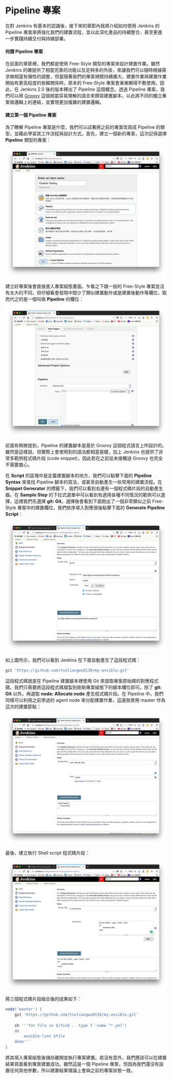 # Pipeline 專案

在對 Jenkins 有基本的認識後，接下來的章節內我將介紹如何使用 Jenkins 的 Pipeline 專案來將強化我們的建置流程，並以此深化產品的持續整合，甚至更進一步實踐持續交付與持續部署。

#### 何謂 Pipeline 專案

在前面的章節裡，我們都是使用 Free-Style 類型的專案來設計建置作業。雖然 Jenkins 的確提供了相當完善的功能以及足夠多的外掛，來讓我們可以隨時根據需求做相當有彈性的調整，但當隨著我們的專案規模持續擴大，建置作業與建置作業開始有更高程度的依賴關係時，原本的 Free-Style 專案會漸漸顯得不敷使用。因此，在 Jenkins 2.0 後的版本釋出了 Pipeline 這個概念。透過 Pipeline 專案，我們可以用 [Groovy](http://groovy-lang.org/) 這個相當容易理解的語言來撰寫建置腳本，以此將不同的獨立專案做邏輯上的連結，並實現更加複雜的建置邏輯。

#### 建立第一個 Pipeline 專案

為了瞭解 Pipeline 專案是什麼，我們可以試著將之前的專案改寫成 Pipeline 的類型，並藉此學習其工作流程與設計方式。首先，建立一個新的專案，這次記得選擇 **Pipeline** 類型的專案：

![](https://github.com/tsoliangwu0130/learn-ansible-and-jenkins-in-30-days/blob/master/images/jenkins-pipeline-01.png?raw=true)

建立好專案後會直接進入專案組態畫面。乍看之下跟一般的 Free-Style 專案並沒有太大的不同，但仔細看會發現中間少了類似建置動作或是建置後動作等欄位，取而代之的是一個叫做 **Pipeline** 的欄位：

![](https://github.com/tsoliangwu0130/learn-ansible-and-jenkins-in-30-days/blob/master/images/jenkins-pipeline-02.png?raw=true)

前面有稍微提到，Pipeline 的建置腳本是基於 Groovy 這個程式語言上所設計的。雖然是這樣說，但實際上會使用到的語法都相當基礎，加上 Jenkins 也提供了非常多範例程式碼片段 (code snippet)，因此若在之前從未接觸過 Groovy 也完全不需要擔心。

在 **Script** 的區塊中是定義建置腳本的地方，我們可以點擊下面的 **Pipeline Syntax** 來查找 Pipeline 腳本的寫法，或甚至自動產生一些常用的建置流程。在 **Snippet Generator** 的標籤下，我們可以看到右邊有一個程式碼片段的自動產生器。在 **Sample Step** 的下拉式選單中可以看到有適用各種不同情況的範例可以選擇，這裡我們先選擇 **git: Git**。選擇後會看到下面跑出了一個非常類似之前 Free-Style 專案中的建置欄位，我們依序填入對應值後點擊下面的 **Generate Pipeline Script**：

![](https://github.com/tsoliangwu0130/learn-ansible-and-jenkins-in-30-days/blob/master/images/jenkins-pipeline-03.png?raw=true)

如上圖所示，我們可以看到 Jenkins 在下面自動產生了這段程式碼：

```groovy
git 'https://github.com/tsoliangwu0130/my-ansible.git'
```

這段程式碼就是在 Pipeline 建置腳本裡使用 Git 來提取專案原始碼的對應程式碼，我們只需要將這段程式碼複製到剛剛專案組態下的腳本欄位即可。除了 **git: Git** 以外，再選取 **node: Allocate node** 產生程式碼片段。在 Pipeline 中，我們同樣可以利用之前學過的 agent node 來分配建置作業，這邊我使用 master 作為這次的建置節點：

![](https://github.com/tsoliangwu0130/learn-ansible-and-jenkins-in-30-days/blob/master/images/jenkins-pipeline-04.png?raw=true)

最後，建立執行 Shell script 程式碼片段：

![](https://github.com/tsoliangwu0130/learn-ansible-and-jenkins-in-30-days/blob/master/images/jenkins-pipeline-05.png?raw=true)

將三個程式碼片段組合後的成果如下：

```groovy
node('master') {
    git 'https://github.com/tsoliangwu0130/my-ansible.git'

    sh '''for file in $(find . -type f -name "*.yml")
    do
	    ansible-lint $file
    done'''
}
```

將其填入專案組態後儲存離開並執行專案建置。若沒有意外，我們應該可以在建置結果頁面看到專案建置成功。雖然這是一個 Pipeline 專案，但因為我們還沒有設置任何其他參數，所以建置結果理論上會與之前的專案狀態一致。
